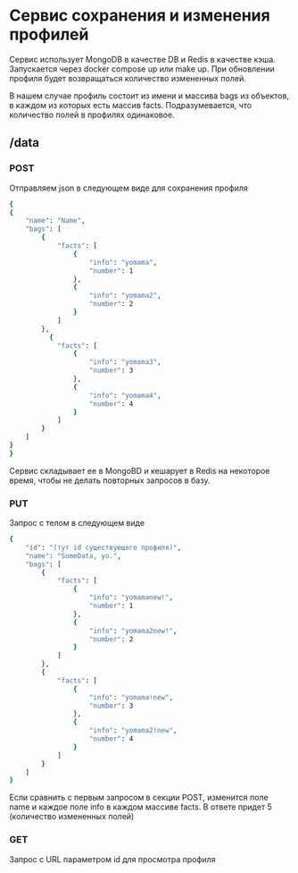 # Сервис сохранения и изменения профилей

Сервис использует MongoDB в качестве DB и Redis в качестве кэша. Запускается через docker compose up или make up.
При обновлении профиля будет возвращаться количество измененных полей.


В нашем случае профиль состоит из имени и массива bags из объектов, в каждом из которых есть массив facts.
Подразумевается, что количество полей в профилях одинаковое. 

## /data
### POST

Отправляем json в следующем виде для сохранения профиля

```bash
{
{
    "name": "Name",
    "bags": [
        {
            "facts": [
                {
                    "info": "yomama",
                    "number": 1
                },
                {
                    "info": "yomama2",
                    "number": 2
                }
            ]
        },
          {
            "facts": [
                {
                    "info": "yomama3",
                    "number": 3
                },
                {
                    "info": "yomama4",
                    "number": 4
                }
            ]
        }
    ]
}
}
```

Сервис складывает ее в MongoBD и кешарует в Redis на некоторое время, чтобы не делать повторных запросов в базу.


### PUT

Запрос с телом в следующем виде

```bash
{
    "id": "(тут id существующего профиля)",
    "name": "SomeData, yo.",
    "bags": [
        {
            "facts": [
                {
                    "info": "yomamanew!",
                    "number": 1
                },
                {
                    "info": "yomama2new!",
                    "number": 2
                }
            ]
        },
        {
            "facts": [
                {
                    "info": "yomama!new",
                    "number": 3
                },
                {
                    "info": "yomama2!new",
                    "number": 4
                }
            ]
        }
    ]
}
```

Если сравнить с первым запросом в секции POST, изменится поле name и каждое поле info в каждом массиве facts. В ответе придет 5 (количество измененных полей)



### GET

Запрос с URL параметром id для просмотра профиля
